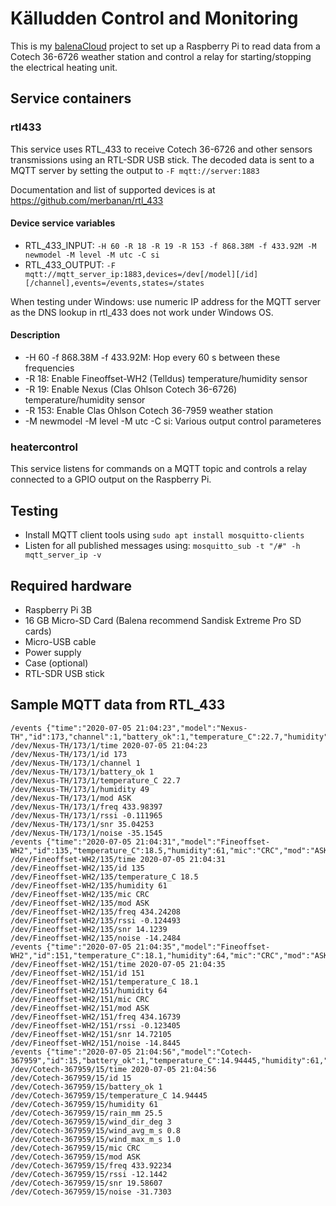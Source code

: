 # Källudden Control and Monitoring

This is my [balenaCloud](https://www.balena.io/cloud) project to set up a Raspberry Pi to read data from a Cotech 36-6726 weather station and control a relay for starting/stopping the electrical heating unit.

## Service containers

### rtl433

This service uses RTL_433 to receive Cotech 36-6726 and other sensors transmissions using an RTL-SDR USB stick.
The decoded data is sent to a MQTT server by setting the output to `-F mqtt://server:1883`

Documentation and list of supported devices is at https://github.com/merbanan/rtl_433

#### Device service variables

* RTL_433_INPUT: `-H 60 -R 18 -R 19 -R 153 -f 868.38M -f 433.92M -M newmodel -M level -M utc -C si`
* RTL_433_OUTPUT: `-F mqtt://mqtt_server_ip:1883,devices=/dev[/model][/id][/channel],events=/events,states=/states`

When testing under Windows: use numeric IP address for the MQTT server as the DNS lookup in rtl_433 does not work
under Windows OS.

#### Description

* -H 60 -f 868.38M -f 433.92M: Hop every 60 s between these frequencies
* -R 18: Enable Fineoffset-WH2 (Telldus) temperature/humidity sensor
* -R 19: Enable Nexus (Clas Ohlson Cotech 36-6726) temperature/humidity sensor
* -R 153: Enable Clas Ohlson Cotech 36-7959 weather station
* -M newmodel -M level -M utc -C si: Various output control parameteres

### heatercontrol

This service listens for commands on a MQTT topic and controls a relay connected to a GPIO output on the Raspberry Pi.

## Testing

* Install MQTT client tools using `sudo apt install mosquitto-clients`
* Listen for all published messages using: `mosquitto_sub -t "/#" -h mqtt_server_ip -v`

## Required hardware

* Raspberry Pi 3B
* 16 GB Micro-SD Card (Balena recommend Sandisk Extreme Pro SD cards)
* Micro-USB cable
* Power supply
* Case (optional)
* RTL-SDR USB stick

## Sample MQTT data from RTL_433
```text
/events {"time":"2020-07-05 21:04:23","model":"Nexus-TH","id":173,"channel":1,"battery_ok":1,"temperature_C":22.7,"humidity":49,"mod":"ASK","freq":433.98397,"rssi":-0.111965,"snr":35.04253,"noise":-35.1545}
/dev/Nexus-TH/173/1/time 2020-07-05 21:04:23
/dev/Nexus-TH/173/1/id 173
/dev/Nexus-TH/173/1/channel 1
/dev/Nexus-TH/173/1/battery_ok 1
/dev/Nexus-TH/173/1/temperature_C 22.7
/dev/Nexus-TH/173/1/humidity 49
/dev/Nexus-TH/173/1/mod ASK
/dev/Nexus-TH/173/1/freq 433.98397
/dev/Nexus-TH/173/1/rssi -0.111965
/dev/Nexus-TH/173/1/snr 35.04253
/dev/Nexus-TH/173/1/noise -35.1545
/events {"time":"2020-07-05 21:04:31","model":"Fineoffset-WH2","id":135,"temperature_C":18.5,"humidity":61,"mic":"CRC","mod":"ASK","freq":434.24208,"rssi":-0.124493,"snr":14.1239,"noise":-14.2484}
/dev/Fineoffset-WH2/135/time 2020-07-05 21:04:31
/dev/Fineoffset-WH2/135/id 135
/dev/Fineoffset-WH2/135/temperature_C 18.5
/dev/Fineoffset-WH2/135/humidity 61
/dev/Fineoffset-WH2/135/mic CRC
/dev/Fineoffset-WH2/135/mod ASK
/dev/Fineoffset-WH2/135/freq 434.24208
/dev/Fineoffset-WH2/135/rssi -0.124493
/dev/Fineoffset-WH2/135/snr 14.1239
/dev/Fineoffset-WH2/135/noise -14.2484
/events {"time":"2020-07-05 21:04:35","model":"Fineoffset-WH2","id":151,"temperature_C":18.1,"humidity":64,"mic":"CRC","mod":"ASK","freq":434.16739,"rssi":-0.123405,"snr":14.72105,"noise":-14.8445}
/dev/Fineoffset-WH2/151/time 2020-07-05 21:04:35
/dev/Fineoffset-WH2/151/id 151
/dev/Fineoffset-WH2/151/temperature_C 18.1
/dev/Fineoffset-WH2/151/humidity 64
/dev/Fineoffset-WH2/151/mic CRC
/dev/Fineoffset-WH2/151/mod ASK
/dev/Fineoffset-WH2/151/freq 434.16739
/dev/Fineoffset-WH2/151/rssi -0.123405
/dev/Fineoffset-WH2/151/snr 14.72105
/dev/Fineoffset-WH2/151/noise -14.8445
/events {"time":"2020-07-05 21:04:56","model":"Cotech-367959","id":15,"battery_ok":1,"temperature_C":14.94445,"humidity":61,"rain_mm":25.5,"wind_dir_deg":3,"wind_avg_m_s":0.8,"wind_max_m_s":1.0,"mic":"CRC","mod":"ASK","freq":433.92234,"rssi":-12.1442,"snr":19.58607,"noise":-31.7303}
/dev/Cotech-367959/15/time 2020-07-05 21:04:56
/dev/Cotech-367959/15/id 15
/dev/Cotech-367959/15/battery_ok 1
/dev/Cotech-367959/15/temperature_C 14.94445
/dev/Cotech-367959/15/humidity 61
/dev/Cotech-367959/15/rain_mm 25.5
/dev/Cotech-367959/15/wind_dir_deg 3
/dev/Cotech-367959/15/wind_avg_m_s 0.8
/dev/Cotech-367959/15/wind_max_m_s 1.0
/dev/Cotech-367959/15/mic CRC
/dev/Cotech-367959/15/mod ASK
/dev/Cotech-367959/15/freq 433.92234
/dev/Cotech-367959/15/rssi -12.1442
/dev/Cotech-367959/15/snr 19.58607
/dev/Cotech-367959/15/noise -31.7303
```
